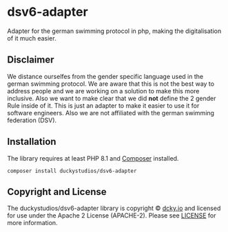 # dsv6-adapter
Adapter for the german swimming protocol in php, making the digitalisation of it much easier.

## Disclaimer
We distance ourselfes from the gender specific language used in the german swimming protocol. We are aware that this is not the best way to address people and we are working on a solution to make this more inclusive. Also we want to make clear that we did **not** define the 2 gender Rule inside of it. This is just an adapter to make it easier to use it for software engineers. Also we are not affiliated with the german swimming federation (DSV).

## Installation
The library requires at least PHP 8.1 and [Composer](http://getcomposer.org/) installed.
```
composer install duckystudios/dsv6-adapter
```

## Copyright and License
The duckystudios/dsv6-adapter library is copyright © [dcky.io](https://dcky.io) and licensed for use under the Apache 2 License (APACHE-2). Please see [LICENSE]((https://github.com/DuckyStudios/dsv6-adapter/blob/master/LICENSE)) for more information.
